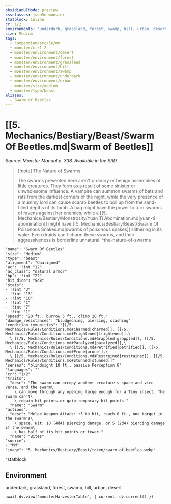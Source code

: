 ```yaml
---
obsidianUIMode: preview
cssclasses: json5e-monster
statblock: inline
cr: 1/2
environments: 'underdark, grassland, forest, swamp, hill, urban, desert'
size: Medium
tags:
  - compendium/src/5e/mm
  - monster/cr/1-2
  - monster/environment/desert
  - monster/environment/forest
  - monster/environment/grassland
  - monster/environment/hill
  - monster/environment/swamp
  - monster/environment/underdark
  - monster/environment/urban
  - monster/size/medium
  - monster/type/beast
aliases:
  - Swarm of Beetles
---
```

# [[5. Mechanics/Bestiary/Beast/Swarm Of Beetles.md|Swarm of Beetles]]
*Source: Monster Manual p. 338. Available in the <span title='Systems Reference Document (5.1)'>SRD</span>*

> [!note] The Nature of Swarms
> 
> The swarms presented here aren't ordinary or benign assemblies of little creatures. They form as a result of some sinister or unwholesome influence. A vampire can summon swarms of bats and rats from the darkest corners of the night, while the very presence of a mummy lord can cause scarab beetles to boil up from the sand-filled depths of its tomb. A hag might have the power to turn swarms of ravens against her enemies, while a [[5. Mechanics/Bestiary/Monstrosity/Yuan Ti Abomination.md|yuan-ti abomination]] might have [[5. Mechanics/Bestiary/Beast/Swarm Of Poisonous Snakes.md|swarms of poisonous snakes]] slithering in its wake. Even druids can't charm these swarms, and their aggressiveness is borderline unnatural.
^the-nature-of-swarms

```statblock
"name": "Swarm Of Beetles"
"size": "Medium"
"type": "beast"
"alignment": "Unaligned"
"ac": !!int "12"
"ac_class": "natural armor"
"hp": !!int "22"
"hit_dice": "5d8"
"stats":
- !!int "3"
- !!int "13"
- !!int "10"
- !!int "1"
- !!int "7"
- !!int "1"
"speed": "20 ft., burrow 5 ft., climb 20 ft."
"damage_resistances": "bludgeoning, piercing, slashing"
"condition_immunities": "[[/5. Mechanics/Rules/Conditions.md#Charmed|charmed]], [[/5. Mechanics/Rules/Conditions.md#Frightened|frightened]],\
  \ [[/5. Mechanics/Rules/Conditions.md#Grappled|grappled]], [[/5. Mechanics/Rules/Conditions.md#Paralyzed|paralyzed]],\
  \ [[/5. Mechanics/Rules/Conditions.md#Petrified|petrified]], [[/5. Mechanics/Rules/Conditions.md#Prone|prone]],\
  \ [[/5. Mechanics/Rules/Conditions.md#Restrained|restrained]], [[/5. Mechanics/Rules/Conditions.md#Stunned|stunned]]"
"senses": "blindsight 10 ft., passive Perception 8"
"languages": ""
"cr": "1/2"
"traits":
- "desc": "The swarm can occupy another creature's space and vice versa, and the swarm\
    \ can move through any opening large enough for a Tiny insect. The swarm can't\
    \ regain hit points or gain temporary hit points."
  "name": "Swarm"
"actions":
- "desc": "Melee Weapon Attack: +3 to hit, reach 0 ft., one target in the swarm's\
    \ space. Hit: 10 (4d4) piercing damage, or 5 (2d4) piercing damage if the swarm\
    \ has half of its hit points or fewer."
  "name": "Bites"
"source":
- "MM"
"image": "5. Mechanics/Bestiary/Beast/token/swarm-of-beetles.webp"
```
^statblock

## Environment

underdark, grassland, forest, swamp, hill, urban, desert

```dataviewjs
await dv.view('monsterHarvesterTable', { current: dv.current() })
```
